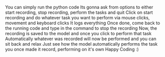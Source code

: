 You can simply run the python code
Its gonna ask from options to either start recording, stop recording, perform the tasks and quit
Click on start recording and do whatever task you want to perform via mouse clicks, movement and keyboard clicks
It logs everything
Once done, come back to the running code and type in the command to stop the recording
Now, the recording is saved to the model and once you click to perform that task
Automatically whatever was recorded will now be performed and you can sit back and relax
Just see how the model automatically performs the task you once made it record, performing on it's own
Happy Coding :)
